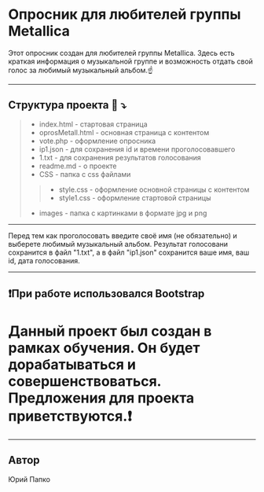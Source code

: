 **Опросник для любителей группы Metallica**
===========================================

Этот опросник создан для любителей группы Metallica. Здесь есть краткая
информация о музыкальной группе и возможность отдать свой голос за
любимый музыкальный альбом.:point_up:
*** 

**Структура проекта :open_file_folder: :arrow_heading_down:** 
---

> * index.html - стартовая страница
> * oprosMetall.html - основная страница с контентом
> * vote.php - оформление опросника
> * ip1.json - для сохранения id и времени проголосовавшего
> * 1.txt - для сохранения результатов голосования
> * readme.md - о проекте
> * CSS - папка с css файлами
>> * style.css - оформление основной страницы с контентом
>> * style1.css - оформление стартовой страницы
> * images - папка с картинками в формате jpg и png
***
Перед тем как проголосовать введите своё имя (не обязательно) и выберете любимый музыкальный альбом. Результат голосовани сохранится в файл "1.txt", а в файл "ip1.json" сохранится ваше имя, ваш id, дата голосования.
***

**:heavy_exclamation_mark:При работе использовался Bootstrap**
---
Данный проект был создан в рамках обучения. Он будет дорабатываться и совершенствоваться.
Предложения для проекта приветствуются.:heavy_exclamation_mark:
===
***
**Автор**
---
Юрий Папко
 
